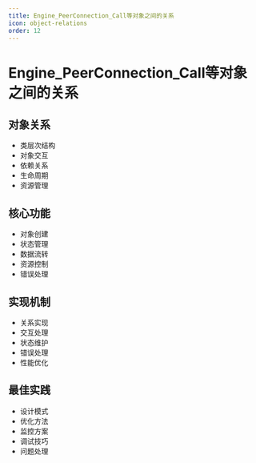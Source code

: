 ```yaml
---
title: Engine_PeerConnection_Call等对象之间的关系
icon: object-relations
order: 12
---
```


# Engine_PeerConnection_Call等对象之间的关系

## 对象关系
- 类层次结构
- 对象交互
- 依赖关系
- 生命周期
- 资源管理

## 核心功能
- 对象创建
- 状态管理
- 数据流转
- 资源控制
- 错误处理

## 实现机制
- 关系实现
- 交互处理
- 状态维护
- 错误处理
- 性能优化

## 最佳实践
- 设计模式
- 优化方法
- 监控方案
- 调试技巧
- 问题处理
